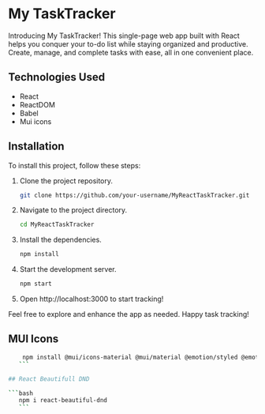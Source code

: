 # My TaskTracker

Introducing My TaskTracker! This single-page web app built with React helps you conquer your to-do list while staying organized and productive. Create, manage, and complete tasks with ease, all in one convenient place.

## Technologies Used

* React
* ReactDOM
* Babel
* Mui icons

## Installation

To install this project, follow these steps:

1. Clone the project repository.

    ```bash
    git clone https://github.com/your-username/MyReactTaskTracker.git
    ```

2. Navigate to the project directory.

    ```bash
    cd MyReactTaskTracker
    ```

3. Install the dependencies.

    ```bash
    npm install
    ```

4. Start the development server.

    ```bash
    npm start
    ```

5. Open http://localhost:3000 to start tracking!

Feel free to explore and enhance the app as needed. Happy task tracking!


## MUI Icons

 ```bash
     npm install @mui/icons-material @mui/material @emotion/styled @emotion/react
    ```

## React Beautifull DND

 ```bash
    npm i react-beautiful-dnd
    ```


